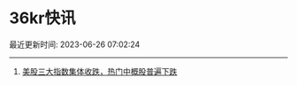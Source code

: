 # 36kr快讯

最近更新时间: 2023-06-26 07:02:24

--- 
1. [美股三大指数集体收跌，热门中概股普遍下跌](https://www.36kr.com/newsflashes/2317713883885058) 
